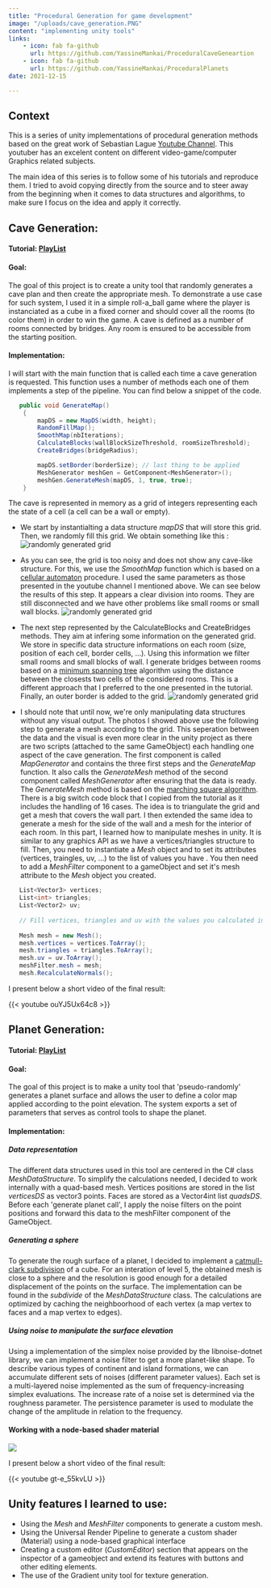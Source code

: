 ```yaml
---
title: "Procedural Generation for game development"
image: "/uploads/cave_generation.PNG"
content: "implementing unity tools"
links:
    - icon: fab fa-github
      url: https://github.com/YassineMankai/ProceduralCaveGeneartion
    - icon: fab fa-github
      url: https://github.com/YassineMankai/ProceduralPlanets
date: 2021-12-15

---
```


## Context

This is a series of unity implementations of procedural generation methods based on the great work of Sebastian Lague [Youtube Channel](https://www.youtube.com/c/SebastianLague). This youtuber has an excelent content on different video-game/computer Graphics related subjects. 

The main idea of this series is to follow some of his tutorials and reproduce them. I tried to avoid copying directly from the source and to steer away from the beginning when it comes to data structures and algorithms, to make sure I focus on the idea and apply it correctly.

## Cave Generation:

#### Tutorial: [PlayList](https://www.youtube.com/watch?v=v7yyZZjF1z4&list=PLFt_AvWsXl0eZgMK_DT5_biRkWXftAOf9&ab_channel=SebastianLague)


#### Goal:

The goal of this project is to create a unity tool that randomly generates a cave plan and then create the appropriate mesh. To demonstrate a use case for such system, I used it in a simple roll-a_ball game where the player is instanciated as a cube in a fixed corner and should cover all the rooms (to color them) in order to win the game. A cave is defined as a number of rooms connected by bridges. Any room is ensured to be accessible from the starting position.

#### Implementation:

I will start with the main function that is called each time a cave generation is requested. This function uses a number of methods each one of them implements a step of the pipeline. You can find below a snippet of the code.  

```c#
   public void GenerateMap()
    {
        mapDS = new MapDS(width, height);
        RandomFillMap();
        SmoothMap(nbIterations);
        CalculateBlocks(wallBlockSizeThreshold, roomSizeThreshold);
        CreateBridges(bridgeRadius);

        mapDS.setBorder(borderSize); // last thing to be applied
        MeshGenerator meshGen = GetComponent<MeshGenerator>();
        meshGen.GenerateMesh(mapDS, 1, true, true);
    }
```

The cave is represented in memory as a grid of integers representing each the state of a cell (a cell can be a wall or empty). 

 - We start by instantialting a data structure *mapDS* that will store this grid. Then, we randomly fill this grid. We obtain something like this : 
![randomly generated grid](/uploads/cave_randomgrid.png)
 
 - As you can see, the grid is too noisy and does not show any cave-like structure. For this, we use the *SmoothMap* function which is based on a [cellular automaton](https://en.wikipedia.org/wiki/Cellular_automaton) procedure. I used the same parameters as those presented in the youtube channel I mentioned above. We can see below the results of this step. It appears a clear division into rooms. They are still disconnected and we have other problems like small rooms or small wall blocks.
![randomly generated grid](/uploads/cave_smoothgrid.png)

 - The next step represented by the CalculateBlocks and CreateBridges methods. They aim at infering some information on the generated grid. We store in specific data structure informations on each room (size, position of each cell, border cells, ...). Using this information we filter small rooms and small blocks of wall. I generate bridges between rooms based on a [minimum spanning tree](https://en.wikipedia.org/wiki/Minimum_spanning_tree) algorithm using the distance between the closests two cells of the considered rooms. This is a different approach that I preferred to the one presented in the tutorial. Finally, an outer border is added to the grid.
![randomly generated grid](/uploads/cave_finalgrid.PNG)

 - I should note that until now, we're only manipulating data structures without any visual output. The photos I showed above use the following step to generate a mesh according to the grid. This seperation between the data and the visual is even more clear in the unity project as there are two scripts (attached to the same GameObject) each handling one aspect of the cave generation. The first component is called *MapGenerator* and contains the three first steps and the *GenerateMap* function. It also calls the *GenerateMesh* method of the second component called *MeshGenerator* after ensuring that the data is ready. The *GenerateMesh* method is based on the [marching square algorithm](https://en.wikipedia.org/wiki/Marching_squares). There is a big switch code block that I copied from the tutorial as it includes the handling of 16 cases. The idea is to triangulate the grid and get a mesh that covers the wall part. I then extended the same idea to generate a mesh for the side of the wall and a mesh for the interior of each room. In this part, I learned how to manipulate meshes in unity. It is similar to any graphics API as we have a vertices/triangles structure to fill. Then, you need to instantiate a *Mesh* object and to set its attributes (vertices, traingles, uv, ...) to the list of values you have . You then need to add a *MeshFilter* component to a gameObject and set it's mesh attribute to the *Mesh* object you created.
 
 ```c#
	List<Vector3> vertices;
	List<int> triangles;
	List<Vector2> uv;
	
	// Fill vertices, triangles and uv with the values you calculated in the previous steps
    
	Mesh mesh = new Mesh();
	mesh.vertices = vertices.ToArray();
	mesh.triangles = triangles.ToArray();
	mesh.uv = uv.ToArray();
	meshFilter.mesh = mesh;
	mesh.RecalculateNormals();
```

I present below a short video of the final result:

{{< youtube ouYJ5Ux64c8 >}}


## Planet Generation:

#### Tutorial: [PlayList](https://www.youtube.com/watch?v=QN39W020LqU&list=PLFt_AvWsXl0cONs3T0By4puYy6GM22ko8&ab_channel=SebastianLague)

#### Goal:

The goal of this project is to make a unity tool that 'pseudo-randomly' generates a planet surface and allows the user to define a color map applied according to the point elevation. The system exports a set of parameters that serves as control tools to shape the planet.

#### Implementation:

##### Data representation

The different data structures used in this tool are centered in the C# class *MeshDataStructure*. To simplify the calculations needed, I decided to work internally with a quad-based mesh. Vertices positions are stored in the list *verticesDS* as vector3 points. Faces are stored as a Vector4int list *quadsDS*. Before each 'generate planet call', I apply the noise filters on the point positions and forward this data to the meshFilter component of the GameObject.


##### Generating a sphere

To generate the rough surface of a planet, I decided to implement a [catmull-clark subdivision](https://en.wikipedia.org/wiki/Catmull%E2%80%93Clark_subdivision_surface) of a cube. For an interation of level 5, the obtained mesh is close to a sphere and the resolution is good enough for a detailed displacement of the points on the surface. The implementation can be found in the *subdivide* of the *MeshDataStructure* class. The calculations are optimized by caching the neighboorhood of each vertex (a map vertex to faces and a map vertex to edges).

##### Using noise to manipulate the surface elevation

Using a implementation of the simplex noise provided by the libnoise-dotnet library, we can implement a noise filter to get a more planet-like shape. To describe various types of continent and island formations, we can accumulate different sets of noises (different parameter values). Each set is a multi-layered noise implemented as the sum of frequency-increasing simplex evaluations. The increase rate of a noise set is determined via the roughness parameter. The persistence parameter is used to modulate the change of the amplitude in relation to the frequency.

#### Working with a node-based shader material

![](/uploads/node_based_shader.png)

I present below a short video of the final result:

{{< youtube gt-e_55kvLU >}}


## Unity features I learned to use:
 - Using the *Mesh* and *MeshFilter* components to generate a custom mesh.
 - Using the Universal Render Pipeline to generate a custom shader (Material) using a node-based graphical interface
 - Creating a custom editor (*CustomEditor*) section that appears on the inspector of a gameobject and extend its features with buttons and other editing elements. 
 - The use of the Gradient unity tool for texture generation.



